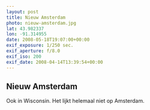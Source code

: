 ```yaml
---
layout: post
title: Nieuw Amsterdam
photo: nieuw-amsterdam.jpg
lat: 43.982337
lon: -91.314955
date: 2008-05-18T19:07:00+00:00
exif_exposure: 1/250 sec.
exif_aperture: f/8.0
exif_iso: 200
exif_date: 2008-04-14T13:39:54+00:00
---
```


## Nieuw Amsterdam

<p>Ook in Wisconsin. Het lijkt helemaal niet op Amsterdam.</p>

